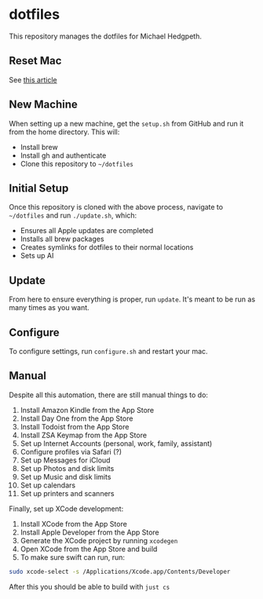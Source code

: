 # dotfiles

This repository manages the dotfiles for Michael Hedgpeth.

## Reset Mac

See [this article](https://support.apple.com/en-us/102664)

## New Machine

When setting up a new machine, get the `setup.sh` from GitHub and run it from
the home directory. This will:

- Install brew
- Install gh and authenticate
- Clone this repository to `~/dotfiles`

## Initial Setup

Once this repository is cloned with the above process, navigate to `~/dotfiles`
and run `./update.sh`, which:

- Ensures all Apple updates are completed
- Installs all brew packages
- Creates symlinks for dotfiles to their normal locations
- Sets up AI

## Update

From here to ensure everything is proper, run `update`. It's meant to be run
as many times as you want.

## Configure

To configure settings, run `configure.sh` and restart your mac.

## Manual

Despite all this automation, there are still manual things to do:

1. Install Amazon Kindle from the App Store
2. Install Day One from the App Store
3. Install Todoist from the App Store
4. Install ZSA Keymap from the App Store
5. Set up Internet Accounts (personal, work, family, assistant)
6. Configure profiles via Safari (?)
7. Set up Messages for iCloud
8. Set up Photos and disk limits
9. Set up Music and disk limits
10. Set up calendars
11. Set up printers and scanners

Finally, set up XCode development:

1. Install XCode from the App Store
2. Install Apple Developer from the App Store
3. Generate the XCode project by running `xcodegen`
4. Open XCode from the App Store and build
5. To make sure swift can run, run:

```sh
sudo xcode-select -s /Applications/Xcode.app/Contents/Developer
```

After this you should be able to build with `just cs`
